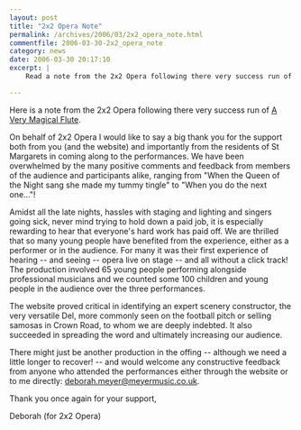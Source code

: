 ```yaml
---
layout: post
title: "2x2 Opera Note"
permalink: /archives/2006/03/2x2_opera_note.html
commentfile: 2006-03-30-2x2_opera_note
category: news
date: 2006-03-30 20:17:10
excerpt: |
    Read a note from the 2x2 Opera following there very success run of <a href="/event/Concert/200602010748">A Very Magical Flute</a>

---
```


Here is a note from the 2x2 Opera following there very success run of [A Very Magical Flute](/event/Concert/200602010748).

<div markdown="1" class="letter">
On behalf of 2x2 Opera I would like to say a big thank you for the support both from you (and the website) and importantly from the residents of St Margarets in coming along to the performances. We have been overwhelmed by the many positive comments and feedback from members of the audience and participants alike, ranging from "When the Queen of the Night sang she made my tummy tingle" to "When you do the next one..."!

Amidst all the late nights, hassles with staging and lighting and singers going sick, never mind trying to hold down a paid job, it is especially rewarding to hear that everyone's hard work has paid off. We are thrilled that so many young people have benefited from the experience, either as a performer or in the audience. For many it was their first experience of hearing -- and seeing -- opera live on stage -- and all without a click track! The production involved 65 young people performing alongside professional musicians and we counted some 100 children and young people in the audience
over the three performances.

The website proved critical in identifying an expert scenery constructor, the very versatile Del, more commonly seen on the football pitch or selling samosas in Crown Road, to whom we are deeply indebted. It also succeeded in spreading the word and ultimately increasing our audience.

There might just be another production in the offing -- although we need a little longer to recover! -- and would welcome any constructive feedback from anyone who attended the performances either through the website or to me directly: <deborah.meyer@meyermusic.co.uk>.

Thank you once again for your support,

Deborah (for 2x2 Opera)

</div>
